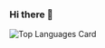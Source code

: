 ### Hi there 👋

![Top Languages Card](https://github-readme-stats.vercel.app/api/top-langs/?username=robseq&layout=compact)
